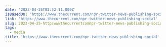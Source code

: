 ```yaml
---
date: '2023-04-26T03:52:11.000Z'
isBasedOn: 'https://www.thecurrent.com/npr-twitter-news-publishing-social'
link: 'https://www.thecurrent.com/npr-twitter-news-publishing-social'
slug: 2023-04-25-httpswwwthecurrentcomnpr-twitter-news-publishing-social
tags:
  - media
title: 'https://www.thecurrent.com/npr-twitter-news-publishing-social'
---
```


